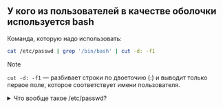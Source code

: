 ## У кого из пользователей в качестве оболочки используется bash

Команда, которую надо использовать: 

```bash
cat /etc/passwd | grep '/bin/bash' | cut -d: -f1
```

> [!NOTE]
> `cut -d: -f1` — разбивает строки по двоеточию (:) и выводит только первое поле, которое соответствует имени пользователя.

<details>
  <summary>Что вообще такое /etc/passwd?</summary>
  
  Файл `/etc/passwd` в операционных системах на базе Unix и Linux используется для хранения информации о пользователях системы. Он содержит записи для каждого пользователя, и каждая запись состоит из нескольких полей, разделенных двоеточиями (:). Основные поля в записи пользователя включают:

  - Имя пользователя: Уникальное имя, используемое для входа в систему.
  - Пароль: Обычно это поле содержит символ `x`, что указывает на то, что зашифрованный пароль хранится в другом файле, таком как `/etc/shadow`.
  - `UID` (`User ID`): Уникальный идентификатор пользователя, который используется системой для управления правами доступа.
  - `GID` (`Group ID`): Идентификатор основной группы пользователя.
  - Описание: Дополнительная информация о пользователе, часто используется для хранения полного имени или других данных.
  - Домашний каталог: Путь к домашнему каталогу пользователя, где хранятся его личные файлы.
  - Оболочка: Путь к командной оболочке, которая будет использоваться при входе пользователя в систему (например, `/bin/bash`).
</details>

